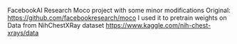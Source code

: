 FacebookAI Research Moco project with some minor modifications
Original: https://github.com/facebookresearch/moco
I used it to pretrain weights on Data from NihChestXRay dataset https://www.kaggle.com/nih-chest-xrays/data
